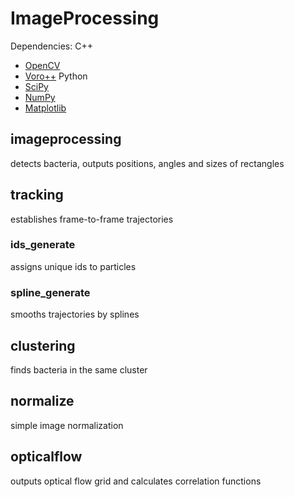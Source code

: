 # ImageProcessing

Dependencies:
C++
- [OpenCV](http://opencv.org)
- [Voro++](http://math.lbl.gov/voro++/)
Python
- [SciPy](http://www.scipy.org)
- [NumPy](http://www.numpy.org)
- [Matplotlib](http://matplotlib.org/)

## imageprocessing
detects bacteria, outputs positions, angles and sizes of rectangles

## tracking
establishes frame-to-frame trajectories

### ids_generate
assigns unique ids to particles

### spline_generate
smooths trajectories by splines

## clustering
finds bacteria in the same cluster

## normalize
simple image normalization

## opticalflow
outputs optical flow grid and calculates correlation functions
